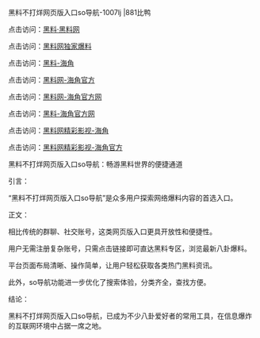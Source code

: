 黑料不打烊网页版入口so导航-1007lj |881比鸭

点击访问：<a href="https://heiliaolvzlu3.pages.dev">黑料·黑料网</a>

点击访问：<a href="https://heiliaoyvnrda.pages.dev">黑料网独家爆料</a>

点击访问：<a href="https://heiliao5s28gk.pages.dev">黑料-海角</a>

点击访问：<a href="https://heiliaoxrq8i9.pages.dev">黑料网-海角官方</a>

点击访问：<a href="https://heiliaokof3cy.pages.dev">黑料网-海角官方网</a>

点击访问：<a href="https://heiliao9wsbg3.pages.dev">黑料-海角官方网</a>

点击访问：<a href="https://heiliaotlyq53.pages.dev">黑料网精彩影视-海角</a>

点击访问：<a href="https://heiliaoxfe5rb.pages.dev">黑料网精彩影视-海角官方</a>

黑料不打烊网页版入口so导航：畅游黑料世界的便捷通道

引言：

“黑料不打烊网页版入口so导航”是众多用户探索网络爆料内容的首选入口。

正文：

相比传统的群聊、社交账号，这类网页版入口更具开放性和便捷性。

用户无需注册复杂账号，只需点击链接即可直达黑料专区，浏览最新八卦爆料。

平台页面布局清晰、操作简单，让用户轻松获取各类热门黑料资讯。

此外，so导航功能进一步优化了搜索体验，分类齐全，查找方便。

结论：

黑料不打烊网页版入口so导航，已成为不少八卦爱好者的常用工具，在信息爆炸的互联网环境中占据一席之地。


